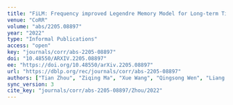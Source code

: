 ```yaml
---
title: "FiLM: Frequency improved Legendre Memory Model for Long-term Time Series Forecasting."
venue: "CoRR"
volume: "abs/2205.08897"
year: "2022"
type: "Informal Publications"
access: "open"
key: "journals/corr/abs-2205-08897"
doi: "10.48550/ARXIV.2205.08897"
ee: "https://doi.org/10.48550/arXiv.2205.08897"
url: "https://dblp.org/rec/journals/corr/abs-2205-08897"
authors: ["Tian Zhou", "Ziqing Ma", "Xue Wang", "Qingsong Wen", "Liang Sun", "Tao Yao", "Wotao Yin", "Rong Jin"]
sync_version: 3
cite_key: "journals/corr/abs-2205-08897/Zhou/2022"
---
```

